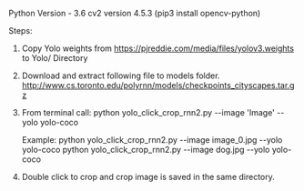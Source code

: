 Python Version - 3.6
cv2 version 4.5.3 (pip3 install opencv-python)




Steps:
1. Copy Yolo weights from https://pjreddie.com/media/files/yolov3.weights
to Yolo/ Directory


2. Download and extract following file to models folder.
http://www.cs.toronto.edu/polyrnn/models/checkpoints_cityscapes.tar.gz

3. From terminal call:
    python yolo_click_crop_rnn2.py --image 'Image' --yolo yolo-coco

    Example:
    python yolo_click_crop_rnn2.py --image image_0.jpg --yolo yolo-coco
    python yolo_click_crop_rnn2.py --image dog.jpg --yolo yolo-coco

3. Double click to crop and crop image is saved in the same directory.
